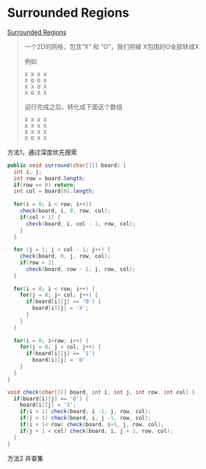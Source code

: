 # Surrounded Regions

[Surrounded Regions](https://leetcode.com/problems/surrounded-regions/#/description)

> 一个2D的网格，包含“X” 和 “O”，我们把被 X包围的O全部转成X
>
> 例如
>
> ```
> X X X X
> X O O X
> X X O X
> X O X X
>
> ```
>
> 运行完成之后，转化成下面这个数组
>
> ```
> X X X X
> X X X X
> X X X X
> X O X X
>
> ```
>
> 

方法1，通过深度优先搜索

```JAVA
public void surround(char[][] board) {
  int i, j;
  int row = board.length;
  if(row == 0) return;
  int col = board[0].length;
  
  for(i = 0; i < row; i++){
    check(board, i, 0, row, col);
    if(col > 1) {
      check(board, i, col - 1, row, col);
    }
  }
  
  for (j = 1; j < col - 1; j++) {
    check(board, 0, j, row, col);
    if(row > 1)
      check(board, row - 1, j, row, col);
  }
  
  for(i = 0; i < row; i++) {
    for(j = 0; j< col; j++) {
      if(board[i][j] == 'O') {
        board[i][j] = 'X';
      }
    }
  }
  
  for(i = 0; i<row; i++) {
    for(j = 0; j < col; j++) {
      if(board[i][j] == '1') 
        board[i][j] = 'O'
    }
  }
}

void check(char[][] board, int i, int j, int row, int col) {
  if(board[i][j] == 'O') {
    board[i][j] = '1';
    if(i > 1) check(board, i -1, j, row, col);
    if(j > 1) check(board, i, j -1, row, col);
    if(i + 1< row) check(board, i+1, j, row, col);
    if(j + 1 < col) check(board, i, j + 1, row, col);
  }
}
```

方法2 并查集
